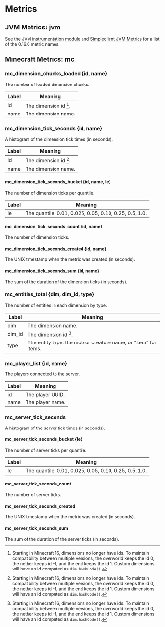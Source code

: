 Metrics
=======


JVM Metrics: jvm
----------------

See the [JVM instrumentation module](https://prometheus.github.io/client_java/instrumentation/jvm/) and [Simpleclient JVM Metrics](https://prometheus.github.io/client_java/migration/simpleclient/#jvm-metrics) for a list of the 0.16.0 metric names.


Minecraft Metrics: mc
---------------------


### mc_dimension_chunks_loaded {id, name}

The number of loaded dimension chunks.

| Label | Meaning                |
|-------|------------------------|
| id    | The dimension id [^1]. |
| name  | The dimension name.    |


### mc_dimension_tick_seconds {id, name}

A histogram of the dimension tick times (in seconds).

| Label | Meaning                |
|-------|------------------------|
| id    | The dimension id [^1]. |
| name  | The dimension name.    |


#### mc_dimension_tick_seconds_bucket {id, name, le}

The number of dimension ticks per quantile.

| Label | Meaning                                                |
|-------|--------------------------------------------------------|
| le    | The quantile: 0.01, 0.025, 0.05, 0.10, 0.25, 0.5, 1.0. |


#### mc_dimension_tick_seconds_count {id, name}

The number of dimension ticks.


#### mc_dimension_tick_seconds_created {id, name}

The UNIX timestamp when the metric was created (in seconds).


#### mc_dimension_tick_seconds_sum {id, name}

The sum of the duration of the dimension ticks (in seconds).


### mc_entities_total {dim, dim_id, type}

The number of entities in each dimension by type.

| Label  | Meaning                                                         |
|--------|-----------------------------------------------------------------|
| dim    | The dimension name.                                             |
| dim_id | The dimension id [^1].                                          |
| type   | The entity type: the mob or creature name; or "Item" for items. |


### mc_player_list {id, name}

The players connected to the server.

| Label  | Meaning          |
|--------|------------------|
| id     | The player UUID. |
| name   | The player name. |


### mc_server_tick_seconds

 A histogram of the server tick times (in seconds).


#### mc_server_tick_seconds_bucket {le}

The number of server ticks per quantile.

| Label | Meaning                                                |
|-------|--------------------------------------------------------|
| le    | The quantile: 0.01, 0.025, 0.05, 0.10, 0.25, 0.5, 1.0. |


#### mc_server_tick_seconds_count

The number of server ticks.


#### mc_server_tick_seconds_created

The UNIX timestamp when the metric was created (in seconds).


#### mc_server_tick_seconds_sum

The sum of the duration of the server ticks (in seconds).


[^1]: Starting in Minecraft 16, dimensions no longer have ids. To maintain compatibility between multiple versions, the overworld keeps the id 0, the nether keeps id -1, and the end keeps the id 1. Custom dimensions will have an id computed as `dim.hashCode()`.
